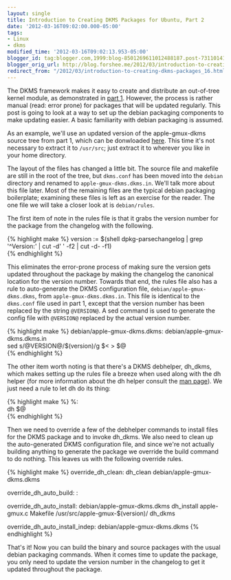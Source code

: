 ```yaml
---
layout: single
title: Introduction to Creating DKMS Packages for Ubuntu, Part 2
date: '2012-03-16T09:02:00.000-05:00'
tags:
- Linux
- dkms
modified_time: '2012-03-16T09:02:13.953-05:00'
blogger_id: tag:blogger.com,1999:blog-8501269611012488187.post-7311014127375457319
blogger_orig_url: http://blog.forshee.me/2012/03/introduction-to-creating-dkms-packages_16.html
redirect_from: "/2012/03/introduction-to-creating-dkms-packages_16.html"
---
```


The DKMS framework makes it easy to create and distribute an out-of-tree kernel module, as demonstrated in [part 1](http://www.forshee.me/2012/03/introduction-to-creating-dkms-packages.html). However, the process is rather manual (read: error prone) for packages that will be updated regularly. This post is going to look at a way to set up the debian packaging components to make updating easier. A basic familiarity with debian packaging is assumed.

As an example, we'll use an updated version of the apple-gmux-dkms source tree from part 1, which can be donwloaded [here](http://kernel.ubuntu.com/~sforshee/dkms-demo/apple-gmux-dkms-0.2.tar.gz). This time it's not necessary to extract it to `/usr/src`; just extract it to wherever you like in your home directory.

The layout of the files has changed a little bit. The source file and makefile are still in the root of the tree, but `dkms.conf` has been moved into the `debian` directory and renamed to `apple-gmux-dkms.dkms.in`. We'll talk more about this file later. Most of the remaining files are the typical debian packaging boilerplate; examining these files is left as an exercise for the reader. The one file we will take a closer look at is `debian/rules`.

The first item of note in the rules file is that it grabs the version number for the package from the changelog with the following.

{% highlight make %}
version := $(shell dpkg-parsechangelog | grep '^Version:' | cut -d' ' -f2 | cut -d- -f1)  
{% endhighlight %}

This eliminates the error-prone process of making sure the version gets updated throughout the package by making the changelog the canonical location for the version number. Towards that end, the rules file also has a rule to auto-generate the DKMS configuration file, `debian/apple-gmux-dkms.dkms`, from `apple-gmux-dkms.dkms.in`. This file is identical to the `dkms.conf` file used in part 1, except that the version number has been replaced by the string `@VERSION@`. A sed command is used to generate the config file with `@VERSION@` replaced by the actual version number.

{% highlight make %}
debian/apple-gmux-dkms.dkms: debian/apple-gmux-dkms.dkms.in  
    sed s/@VERSION@/$(version)/g $< > $@  
{% endhighlight %}

The other item worth noting is that there's a DKMS debhelper, dh_dkms, which makes setting up the rules file a breeze when used along with the dh helper (for more information about the dh helper consult the [man page](http://manpages.ubuntu.com/manpages/precise/man1/dh.1.html)). We just need a rule to let dh do its thing:

{% highlight make %}
%:  
    dh $@  
{% endhighlight %}

Then we need to override a few of the debhelper commands to install files for the DKMS package and to invoke dh_dkms. We also need to clean up the auto-generated DKMS configuration file, and since we're not actually building anything to generate the package we override the build command to do nothing. This leaves us with the following override rules.

{% highlight make %}
override_dh_clean:
        dh_clean debian/apple-gmux-dkms.dkms

override_dh_auto_build:
        :

override_dh_auto_install: debian/apple-gmux-dkms.dkms
        dh_install apple-gmux.c Makefile /usr/src/apple-gmux-$(version)/
        dh_dkms

override_dh_auto_install_indep: debian/apple-gmux-dkms.dkms
{% endhighlight %}

That's it! Now you can build the binary and source packages with the usual debian packaging commands. When it comes time to update the package, you only need to update the version number in the changelog to get it updated throughout the package.

